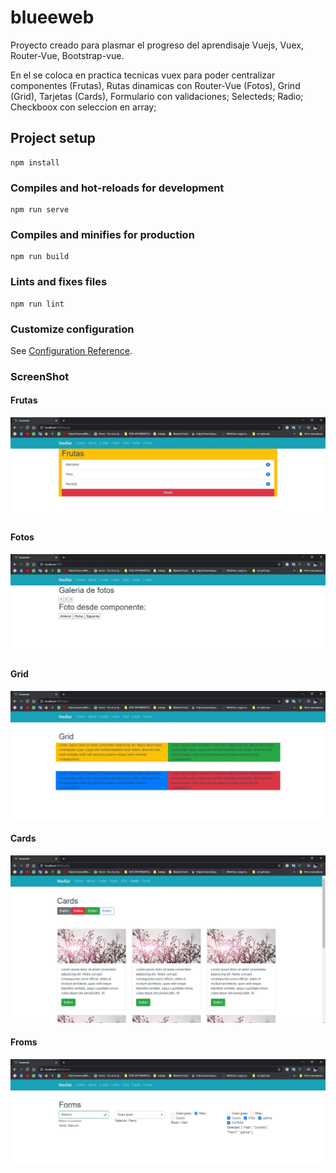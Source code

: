 # blueeweb
Proyecto creado para plasmar el progreso del aprendisaje Vuejs, Vuex, Router-Vue, Bootstrap-vue.

En el se coloca en practica tecnicas vuex para poder centralizar componentes (Frutas),
Rutas dinamicas con Router-Vue (Fotos),
Grind (Grid), Tarjetas (Cards), Formulario con validaciones; Selecteds; Radio; Checkboox con seleccion en array; 



## Project setup
```
npm install
```

### Compiles and hot-reloads for development
```
npm run serve
```

### Compiles and minifies for production
```
npm run build
```

### Lints and fixes files
```
npm run lint
```

### Customize configuration
See [Configuration Reference](https://cli.vuejs.org/config/).

### ScreenShot

#### Frutas
![ScreenShot](src/assets/screenshot/ss1.JPG)

#### Fotos
![ScreenShot](src/assets/screenshot/ss2.JPG)

#### Grid
![ScreenShot](src/assets/screenshot/ss3.JPG)

#### Cards
![ScreenShot](src/assets/screenshot/ss4.JPG)

#### Froms
![ScreenShot](src/assets/screenshot/ss5.JPG)